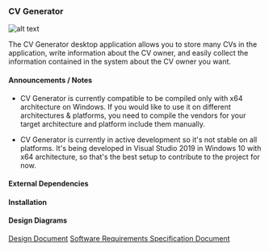 ### CV Generator


![alt text][logo]

[logo]: https://www.linkpicture.com/q/BIYEAK.png "CV Generator"



The CV Generator desktop application allows you to store many CVs in the application, write information about the CV owner, and easily collect the information contained in the system about the CV owner you want.

#### Announcements / Notes

- CV Generator is currently compatible to be compiled only with x64 architecture on Windows. If you would like to use it on different architectures & platforms, you need to compile the vendors for your target architecture and platform include them manually.

- CV Generator is currently in active development so it's not stable on all platforms. It's being developed in Visual Studio 2019 in Windows 10 with x64 architecture, so that's the best setup to contribute to the project for now. 


#### External Dependencies
#### Installation

#### Design Diagrams

[Design Document](https://drive.google.com/file/d/1VrJThl8LS4FLN9yFBYOlqJJOEPN4BITT/view?usp=sharing)
[Software Requirements Specification Document](https://drive.google.com/file/d/1iWTd5pCTnebjXQLjjQ6K4um6pd0PuHNK/view?usp=sharing)
